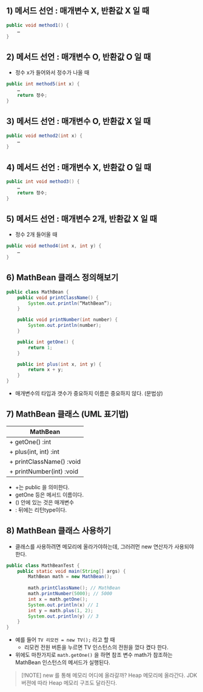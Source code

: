 ## 1) 메서드 선언 : 매개변수 X, 반환값 X 일 때
```Java
public void method1() {
	…
}
```

## 2) 메서드 선언 : 매개변수 O, 반환값 O 일 때
- 정수 x가 들어와서 정수가 나올 때
```Java
public int method5(int x) {
	…
	return 정수;
}
```

## 3) 메서드 선언 : 매개변수 O, 반환값 X 일 때
```Java
public void method2(int x) {
	…
}
```

## 4) 메서드 선언 : 매개변수 X, 반환값 O 일 때
```Java
public int void method3() {
	…
	return 정수;
}
```

## 5) 메서드 선언 : 매개변수 2개, 반환값 X 일 때
- 정수 2개 들어올 때
```Java
public void method4(int x, int y) {
	…
}
```

## 6) MathBean 클래스 정의해보기
```Java
public class MathBean {
	public void printClassName() {
		System.out.println(“MathBean”);
	}

	public void printNumber(int number) {
		System.out.println(number);
	}

	public int getOne() {
		return 1;
	}

	public int plus(int x, int y) {
		return x + y;
	}
}
```
- 매개변수의 타입과 갯수가 중요하지 이름은 중요하지 않다. (문법상)


## 7) MathBean 클래스 (UML 표기법)

| MathBean                 |
| ------------------------ |
| + getOne() :int      |
| + plus(int, int) :int    |
| + printClassName() :void |
| + printNumber(int) :void |

- +는 public 을 의미한다.
- getOne 등은 메서드 이름이다.
- () 안에 있는 것은 매개변수
- : 뒤에는 리턴type이다.

## 8) MathBean 클래스 사용하기
- 클래스를 사용하려면 메모리에 올라가야하는데, 그러려먼 new 연산자가 사용되야한다.


```Java
public class MathBeanTest {
	public static void main(String[] args) {
		MathBean math = new MathBean();
		
		math.printClassName(); // MathBean
		math.printNumber(5000); // 5000
		int x = math.getOne();
		System.out.println(x) // 1
		int y = math.plus(1, 2);
		System.out.println(y) // 3			
	}
}
```

- 예를 들어 `TV 리모컨 = new TV();` 라고 할 때
	- 리모컨 전원 버튼을 누르면 TV 인스턴스의 전원을 껐다 켰다 한다.
- 위에도 마찬가지로 `math.getOne()` 을 하면 참조 변수 math가 참조하는 MathBean 인스턴스의 메서드가 실행된다.


> [!NOTE] new 를 통해 메모리 어디에 올라갈까?
> Heap 메모리에 올라간다.
> JDK 버젼에 따라 Heap 메모리 구조도 달라진다.


